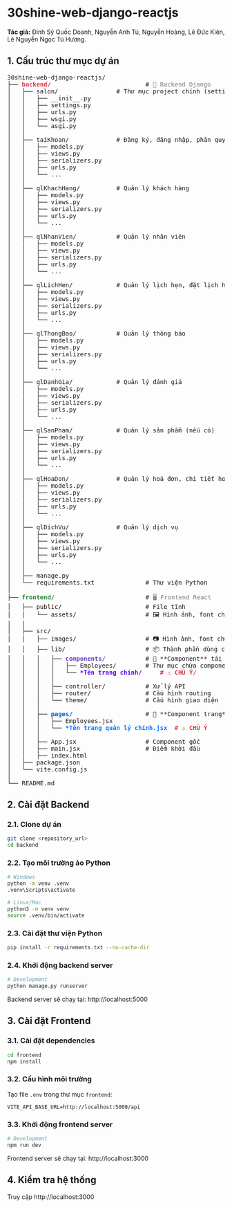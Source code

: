 # 30shine-web-django-reactjs

**Tác giả:** Đinh Sỹ Quốc Doanh, Nguyễn Anh Tú, Nguyễn Hoàng, Lê Đức Kiên, Lê Nguyễn Ngọc Tú Hương.

## 1. Cấu trúc thư mục dự án

<pre>
30shine-web-django-reactjs/
├── <span style="color:#d73a49; font-weight:bold;">backend/</span>                          # <span style="color:gray;">💾 Backend Django</span>
│   ├── salon/                # Thư mục project chính (settings, urls, wsgi, asgi)
│   │   ├── __init__.py
│   │   ├── settings.py
│   │   ├── urls.py
│   │   ├── wsgi.py
│   │   └── asgi.py
│   │
│   ├── taiKhoan/             # Đăng ký, đăng nhập, phân quyền
│   │   ├── models.py
│   │   ├── views.py
│   │   ├── serializers.py
│   │   ├── urls.py
│   │   └── ...
│   │
│   ├── qlKhachHang/          # Quản lý khách hàng
│   │   ├── models.py
│   │   ├── views.py
│   │   ├── serializers.py
│   │   ├── urls.py
│   │   └── ...
│   │
│   ├── qlNhanVien/           # Quản lý nhân viên
│   │   ├── models.py
│   │   ├── views.py
│   │   ├── serializers.py
│   │   ├── urls.py
│   │   └── ...
│   │
│   ├── qlLichHen/            # Quản lý lịch hẹn, đặt lịch hẹn
│   │   ├── models.py
│   │   ├── views.py
│   │   ├── serializers.py
│   │   ├── urls.py
│   │   └── ...
│   │
│   ├── qlThongBao/           # Quản lý thông báo
│   │   ├── models.py
│   │   ├── views.py
│   │   ├── serializers.py
│   │   ├── urls.py
│   │   └── ...
│   │
│   ├── qlDanhGia/            # Quản lý đánh giá
│   │   ├── models.py
│   │   ├── views.py
│   │   ├── serializers.py
│   │   ├── urls.py
│   │   └── ...
│   │
│   ├── qlSanPham/            # Quản lý sản phẩm (nếu có)
│   │   ├── models.py
│   │   ├── views.py
│   │   ├── serializers.py
│   │   ├── urls.py
│   │   └── ...
│   │
│   ├── qlHoaDon/             # Quản lý hoá đơn, chi tiết hoá đơn
│   │   ├── models.py
│   │   ├── views.py
│   │   ├── serializers.py
│   │   ├── urls.py
│   │   └── ...
│   │
│   ├── qlDichVu/             # Quản lý dịch vụ
│   │   ├── models.py
│   │   ├── views.py
│   │   ├── serializers.py
│   │   ├── urls.py
│   │   └── ...
│   │
│   ├── manage.py
│   └── requirements.txt              # Thư viện Python
│
├── <span style="color:#22863a; font-weight:bold;">frontend/</span>                         # <span style="color:gray;">🖥️ Frontend React</span>
│   ├── public/                       # File tĩnh
│   │   └── assets/                   # 🖼️ Hình ảnh, font chữ chung 
│   │   
│   ├── src/
│   │   ├── images/                   # 📷 Hình ảnh, font chữ private
│   │   ├── lib/                      # 📦 Thành phần dùng chung
│   │   │   ├── <span style="color:#6f42c1; font-weight:bold;">components/</span>           # 🧩 **Component** tái sử dụng ⚠️
│   │   │   │   ├── Employees/        # Thư mục chứa component phục vụ trang Employees
│   │   │   │   └── <span style="color:#5805f0; font-weight:bold;">*Tên trang chính/</span>     <span style="color:#d73a49; font-weight:bold;"># ⚠️ CHÚ Ý/</span>
│   │   │   │ 
│   │   │   ├── controller/           # Xử lý API
│   │   │   ├── router/               # Cấu hình routing
│   │   │   └── theme/                # Cấu hình giao diện
│   │   │   
│   │   ├── <span style="color:#005cc5; font-weight:bold;">pages/</span>                    # 📄 **Component trang**, trang chính của các trang quản lý ⚠️
│   │   │   ├── Employees.jsx 
│   │   │   └── <span style="color:#057aff; font-weight:bold;">*Tên trang quản lý chính.jsx</span>  <span style="color:#d73a49; font-weight:bold;"># ⚠️ CHÚ Ý</span>
│   │   │   
│   │   ├── App.jsx                   # Component gốc
│   │   ├── main.jsx                  # Điểm khởi đầu
│   │   ├── index.html
│   ├── package.json
│   └── vite.config.js
│
└── README.md
</pre>


## 2. Cài đặt Backend
### 2.1. Clone dự án
```bash
git clone <repository_url>
cd backend
```

### 2.2. Tạo môi trường ảo Python
```bash
# Windows
python -m venv .venv
.venv\Scripts\activate

# Linux/Mac
python3 -m venv venv
source .venv/bin/activate
```

### 2.3. Cài đặt thư viện Python
```bash
pip install -r requirements.txt --no-cache-dir
```

### 2.4. Khởi động backend server
```bash
# Development
python manage.py runserver
```
Backend server sẽ chạy tại: http://localhost:5000

## 3. Cài đặt Frontend
### 3.1. Cài đặt dependencies
```bash
cd frontend
npm install
```

### 3.2. Cấu hình môi trường
Tạo file `.env` trong thư mục `frontend`:
```env
VITE_API_BASE_URL=http://localhost:5000/api
```

### 3.3. Khởi động frontend server
```bash
# Development
npm run dev
```
Frontend server sẽ chạy tại: http://localhost:3000

## 4. Kiểm tra hệ thống
Truy cập http://localhost:3000
